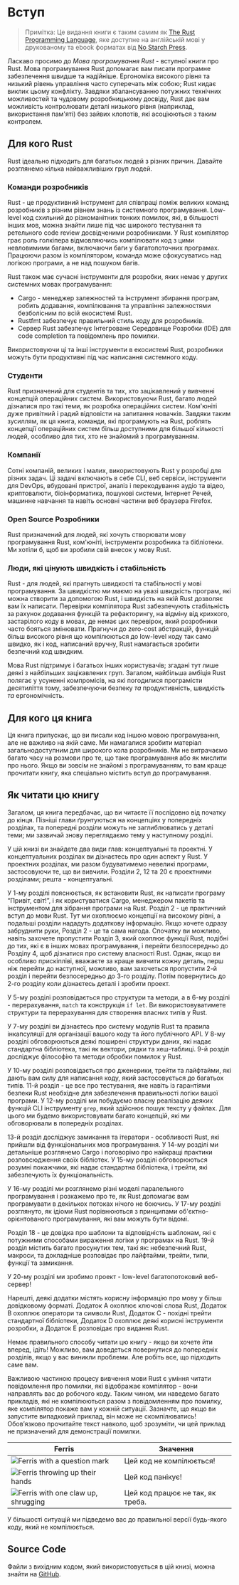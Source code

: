 # Вступ

> Примітка: Це видання книги є таким самим як [The Rust Programming
> Language][nsprust], яке доступне на англійській мові у друкованому та ebook форматах від [No Starch Press][nsp].

[nsprust]: https://nostarch.com/rust
[nsp]: https://nostarch.com/

Ласкаво просимо до *Мова програмування Rust* - вступної книги про Rust.
Мова програмування Rust допомагає вам писати програмне забезпечення швидше та надійніше. Ергономіка високого рівня та низький рівень управління часто суперечать між собою; Rust кидає виклик цьому конфлікту. Завдяки збалансуванню потужних технічних можливостей та чудовому розробницькому досвіду, Rust дає вам можливість контролювати деталі низького рівня (наприклад, використання пам'яті) без зайвих клопотів, які асоціюються з таким контролем.

## Для кого Rust

Rust ідеально підходить для багатьох людей з різних причин. Давайте розглянемо кілька найважливіших груп людей.

### Команди розробників

Rust - це продуктивний інструмент для співпраці поміж великих команд розробників з різним рівнем знань із системного програмування. Low-level код схильний до різноманітних тонких помилок, які, в більшості інших мов, можна знайти лише під час широкого тестування та ретельного code review досвідченими розробниками.
У Rust компілятор грає роль голкіпера відмовляючись компілювати код з цими невловимими багами, включаючи баги у багатопоточних програмах. Працюючи разом із компілятором, команда може сфокусуватись над логікою програми, а не над пошуком багів.

Rust також має сучасні інструменти для розробки, яких немає у других системних мовах програмування:

* Cargo - менеджер залежностей та інструмент збирання програм, робить додавання, компілювання та управління залежностями безболісним по всій екосистемі Rust.
* Rustfmt забезпечує правильний стиль коду для розробників.
* Сервер Rust забезпечує Інтегроване Середовище Розробки (IDE) для code completion та повідомлень про помилки.

Використовуючи ці та інші інструменти в екосистемі Rust, розробники можуть бути продуктивні під час написання системного коду.

### Студенти

Rust призначений для студентів та тих, хто зацікавлений у вивченні концепцій операційних систем. Використовуючи Rust, багато людей дізналися про такі теми, як розробка операційних систем. Ком'юніті дуже привітний і радий відповісти на запитання новачків. Завдяки таким зусиллям, як ця книга, команди, які програмують на Rust, роблять концепції операційних систем більш доступними для більшої кількості людей, особливо для тих, хто не знайомий з програмуванням.

### Компанії

Сотні компаній, великих і малих, використовують Rust у розробці для різних задач. Ці задачі включають в себе CLI, веб сервіси, інструменти для DevOps, вбудовані пристрої, аналіз і перекодування аудіо та відео, криптовалюти, біоінформатика, пошукові системи, Інтернет Речей, машинне навчання та навіть основні частини веб браузера Firefox.

### Open Source Розробники

Rust призначений для людей, які хочуть створювати мову програмування Rust, ком'юніті, інструменти розробника та бібліотеки. Ми хотіли б, щоб ви зробили свій внесок у мову Rust.

### Люди, які цінують швидкість і стабільність

Rust - для людей, які прагнуть швидкості та стабільності у мові програмування. За швидкістю ми маємо на увазі швидкість програм, які можна створити за допомогою Rust, і швидкість на якій Rust дозволяє вам їх написати. Перевірки компілятора Rust забезпечують стабільність за рахунок додавання функцій та рефакторингу, на відміну від крихкого, застарілого коду в мовах, де немає цих перевірок, який розробники часто бояться змінювати. Прагнучи до zero-cost абстракцій, функцій більш високого рівня що компілюються до low-level коду так само швидко, як і код, написаний вручну, Rust намагається зробити безпечний код швидким.

Мова Rust підтримує і багатьох інших користувачів; згадані тут лише деякі з найбільших зацікавлених груп. Загалом, найбільша амбіція Rust полягає у усуненні компромісів, на які погодилися програмісти десятиліття тому, забезпечуючи безпеку *та* продуктивність, швидкість *та* ергономічність.

## Для кого ця книга

Ця книга припускає, що ви писали код іншою мовою програмування, але не важливо на якій саме. Ми намагалися зробити матеріал загальнодоступним для широкого кола розробників. Ми не витрачаємо багато часу на розмови про те, що таке програмування або як мислити про нього. Якщо ви зовсім не знайомі з програмуванням, то вам краще прочитати книгу, яка спеціально містить вступ до програмування.

## Як читати цю книгу

Загалом, ця книга передбачає, що ви читаєте її послідовно від початку до кінця. Пізніші глави ґрунтуються на концепціях у попередніх розділах, та попередні розділи можуть не заглиблюватись у деталі теми; ми зазвичай знову переглядаємо тему у наступному розділі.

У цій книзі ви знайдете два види глав: концептуальні та проектні. У концептуальних розділах ви дізнаєтесь про один аспект у Rust. У проектних розділах, ми разом будуватимемо невеликі програми, застосовуючи те, що ви вивчили. Розділи 2, 12 та 20 є проектними розділами; решта - концептуальні.

У 1-му розділі пояснюється, як встановити Rust, як написати програму “Привіт, світ!”, і як користуватися Cargo, менеджером пакетів та інструментом для зібрання програми на Rust. Розділ 2 - це практичний вступ до мови Rust. Тут ми охоплюємо концепції на високому рівні, а подальші розділи нададуть додаткову інформацію. Якщо хочете одразу забруднити руки, Розділ 2 - це та сама нагода. Спочатку ви
можливо, навіть захочете пропустити Розділ 3, який охоплює функції Rust, подібні до тих, які є в інших мовах програмування, і перейти безпосередньо до Розділу 4, щоб дізнатися про систему власності Rust. Однак, якщо ви особливо прискіпліві, вважаєте за краще вивчити кожну деталь, перш ніж перейти до наступної, можливо, вам захочеться пропустити 2-й розділ і перейти безпосередньо до 3-го розділу. Потім повернутись до 2-го розділу коли дізнаєтесь деталі і зробити проект.

У 5-му розділі розповідається про структури та методи, а в 6-му розділі - перерахування, `match` та конструкція `if let`. Ви використовуватимете структури та перерахування для створення власних типів у Rust.

У 7-му розділі ви дізнаєтесь про систему модулів Rust та правила інкапсуляції для організації вашого коду та його публічного API. У 8-му розділі обговорюються деякі поширені структури даних, які надає стандартна бібліотека, такі як вектори, рядки та хеш-таблиці. 9-й розділ досліджує філософію та методи обробки помилок у Rust.

У 10-му розділі розповідається про дженерики, трейти та лайфтайми, які дають вам силу
для написання коду, який застосовується до багатьох типів. 11-й розділ - це все про тестування, яке навіть із гарантіями безпеки Rust необхідне для забезпечення правильності логіки вашої програми. У 12-му розділі ми побудуємо власну реалізацію деяких функцій CLI інструменту `grep`, який здійснює пошук тексту у файлах. Для цього ми будемо використовувати багато концепцій, які ми обговорювали в попередніх розділах.

13-й розділ досліджує замикання та ітератори - особливості Rust, які прийшли від функціональних мов програмування. У 14-му розділі ми детальніше розглянемо Cargo і поговорімо про найкращі практики розповсюдження своїх бібліотек. У 15-му розділі обговорюються розумні покажчики, які надає стандартна бібліотека, і трейти, які забезпечують їх функціональність.

У 16-му розділі ми розглянемо різні моделі паралельного програмування і розкажемо про те, як Rust допомагає вам програмувати в декількох потоках нічого не боючись. У 17-му розділі розглянуто, як ідіоми Rust порівнюються з принципами об'єктно-орієнтованого програмування, які вам можуть бути відомі.

Розділ 18 - це довідка про шаблони та відповідність шаблонам, які є потужними способами вираження логіки у програмах на Rust. 19-й розділ містить багато просунутих тем, такі як: небезпечний Rust, макроси, та докладніше розповідає про лайфтайми, трейти, типи, функції та замикання.

У 20-му розділі ми зробимо проект - low-level багатопотоковий веб-сервер!

Нарешті, деякі додатки містять корисну інформацію про мову у більш довідковому форматі. Додаток А охоплює ключові слова Rust, Додаток В охоплює оператори та символи Rust, Додаток С - похідні трейти стандартної бібліотеки, Додаток D охоплює деякі корисні інструменти розробки, а Додаток E розповідає про видання Rust.

Немає правильного способу читати цю книгу - якщо ви хочете йти вперед, ідіть!
Можливо, вам доведеться повернутися до попередніх розділів, якщо у вас виникли проблеми. Але робіть все, що підходить саме вам.

<span id="ferris"></span>

Важливою частиною процесу вивчення мови Rust є уміння читати повідомлення про помилки, які відображає компілятор - вони направлять вас до робочого коду. Таким чином, ми наведемо багато прикладів, які не компілюються разом з повідомленням про помилку, яке компілятор покаже вам у кожній ситуації. Зазначте, що якщо ви запустите випадковий приклад, він може не скомпілюватись! Обов’язково прочитайте текст навколо, щоб зрозуміти, чи цей приклад не призначений для демонстрації помилки.

| Ferris                                                                                                           | Значення                                          |
|------------------------------------------------------------------------------------------------------------------|-------------------------------------------------|
| <img src="img/ferris/does_not_compile.svg" class="ferris-explain" alt="Ferris with a question mark"/>            | Цей код не компілюється!                        |
| <img src="img/ferris/panics.svg" class="ferris-explain" alt="Ferris throwing up their hands"/>                   | Цей код панікує!                                |
| <img src="img/ferris/not_desired_behavior.svg" class="ferris-explain" alt="Ferris with one claw up, shrugging"/> | Цей код працює не так, як треба.                |

У більшості ситуацій ми підведемо вас до правильної версії будь-якого коду, який не компілюється.

## Source Code

Файли з вихідним кодом, який використовується в цій книзі, можна знайти на [GitHub][book].

[book]: https://github.com/Arideno/rust-book-uk
